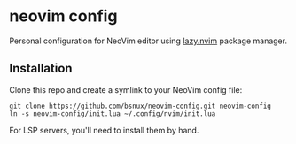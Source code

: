 # neovim config

Personal configuration for NeoVim editor using [lazy.nvim](https://github.com/folke/lazy.nvim)
package manager.

## Installation

Clone this repo and create a symlink to your NeoVim config file:

```
git clone https://github.com/bsnux/neovim-config.git neovim-config
ln -s neovim-config/init.lua ~/.config/nvim/init.lua
```

For LSP servers, you'll need to install them by hand.
